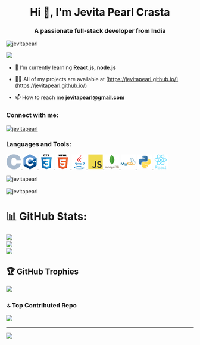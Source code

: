 <h1 align="center">Hi 👋, I'm Jevita Pearl Crasta</h1>
<h3 align="center">A passionate full-stack developer from India</h3>

<p align="left"> <img src="https://komarev.com/ghpvc/?username=jevitapearl&label=Profile%20views&color=0e75b6&style=flat" alt="jevitapearl" /> </p>

![](https://quotes-github-readme.vercel.app/api?type=horizontal&theme=radical)


- 🌱 I’m currently learning **React.js, node.js**

- 👨‍💻 All of my projects are available at [https://jevitapearl.github.io/](https://jevitapearl.github.io/)

- 📫 How to reach me **jevitapearl@gmail.com**

<h3 align="left">Connect with me:</h3>
<p align="left">
<a href="https://linkedin.com/in/jevitapearl" target="blank"><img align="center" src="https://raw.githubusercontent.com/rahuldkjain/github-profile-readme-generator/master/src/images/icons/Social/linked-in-alt.svg" alt="jevitapearl" height="30" width="40" /></a>
</p>

<h3 align="left">Languages and Tools:</h3>
<p align="left"> <a href="https://www.cprogramming.com/" target="_blank" rel="noreferrer"> <img src="https://raw.githubusercontent.com/devicons/devicon/master/icons/c/c-original.svg" alt="c" width="40" height="40"/> </a> <a href="https://www.w3schools.com/cpp/" target="_blank" rel="noreferrer"> <img src="https://raw.githubusercontent.com/devicons/devicon/master/icons/cplusplus/cplusplus-original.svg" alt="cplusplus" width="40" height="40"/> </a> <a href="https://www.w3schools.com/css/" target="_blank" rel="noreferrer"> <img src="https://raw.githubusercontent.com/devicons/devicon/master/icons/css3/css3-original-wordmark.svg" alt="css3" width="40" height="40"/> </a> <a href="https://www.w3.org/html/" target="_blank" rel="noreferrer"> <img src="https://raw.githubusercontent.com/devicons/devicon/master/icons/html5/html5-original-wordmark.svg" alt="html5" width="40" height="40"/> </a> <a href="https://www.java.com" target="_blank" rel="noreferrer"> <img src="https://raw.githubusercontent.com/devicons/devicon/master/icons/java/java-original.svg" alt="java" width="40" height="40"/> </a> <a href="https://developer.mozilla.org/en-US/docs/Web/JavaScript" target="_blank" rel="noreferrer"> <img src="https://raw.githubusercontent.com/devicons/devicon/master/icons/javascript/javascript-original.svg" alt="javascript" width="40" height="40"/> </a> <a href="https://www.mongodb.com/" target="_blank" rel="noreferrer"> <img src="https://raw.githubusercontent.com/devicons/devicon/master/icons/mongodb/mongodb-original-wordmark.svg" alt="mongodb" width="40" height="40"/> </a> <a href="https://www.mysql.com/" target="_blank" rel="noreferrer"> <img src="https://raw.githubusercontent.com/devicons/devicon/master/icons/mysql/mysql-original-wordmark.svg" alt="mysql" width="40" height="40"/> </a> <a href="https://www.python.org" target="_blank" rel="noreferrer"> <img src="https://raw.githubusercontent.com/devicons/devicon/master/icons/python/python-original.svg" alt="python" width="40" height="40"/> </a> <a href="https://reactjs.org/" target="_blank" rel="noreferrer"> <img src="https://raw.githubusercontent.com/devicons/devicon/master/icons/react/react-original-wordmark.svg" alt="react" width="40" height="40"/> </a> </p>

<p><img align="center" src="https://github-readme-stats.vercel.app/api/top-langs?username=jevitapearl&show_icons=true&locale=en&layout=compact" alt="jevitapearl" /></p>

<p><img align="center" src="https://github-readme-streak-stats.herokuapp.com/?user=jevitapearl&" alt="jevitapearl" /></p>



# 📊 GitHub Stats:
![](https://github-readme-stats.vercel.app/api?username=jevitapearl&theme=dark&hide_border=false&include_all_commits=false&count_private=false)<br/>
![](https://nirzak-streak-stats.vercel.app/?user=jevitapearl&theme=dark&hide_border=false)<br/>
![](https://github-readme-stats.vercel.app/api/top-langs/?username=jevitapearl&theme=dark&hide_border=false&include_all_commits=false&count_private=false&layout=compact)

## 🏆 GitHub Trophies
![](https://github-profile-trophy.vercel.app/?username=jevitapearl&theme=radical&no-frame=false&no-bg=true&margin-w=4)



### 🔝 Top Contributed Repo
![](https://github-contributor-stats.vercel.app/api?username=jevitapearl&limit=5&theme=dark&combine_all_yearly_contributions=true)

---
[![](https://visitcount.itsvg.in/api?id=jevitapearl&icon=0&color=0)](https://visitcount.itsvg.in)

<!-- Proudly created with GPRM ( https://gprm.itsvg.in ) -->
